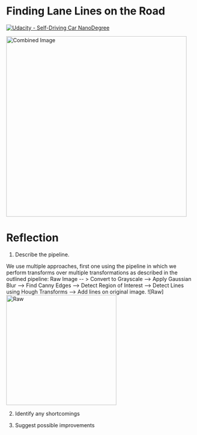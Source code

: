 
# **Finding Lane Lines on the Road** 
[![Udacity - Self-Driving Car NanoDegree](https://s3.amazonaws.com/udacity-sdc/github/shield-carnd.svg)](http://www.udacity.com/drive)

<img src="examples/laneLines_thirdPass.jpg" width="480" alt="Combined Image" />


# Reflection

1. Describe the pipeline.

We use multiple approaches, first one using the pipeline in which we perform transforms over multiple transformations as described in the outlined pipeline:
    Raw Image -- > Convert to Grayscale --> Apply Gaussian Blur --> Find Canny Edges -->
    Detect Region of Interest --> Detect Lines using Hough Transforms --> Add lines on original image.
   ![Raw] 
    <img width="293" alt="Raw" src="https://user-images.githubusercontent.com/37958757/116795654-910f7580-aaa4-11eb-9818-6a20909923c4.png">

2. Identify any shortcomings

3. Suggest possible improvements





